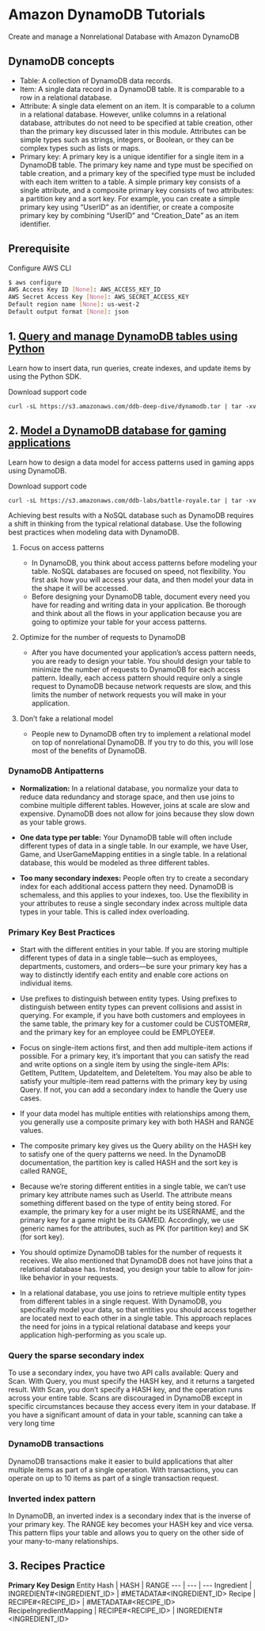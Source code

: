 # Amazon DynamoDB Tutorials
Create and manage a Nonrelational Database with Amazon DynamoDB

## DynamoDB concepts
- Table: A collection of DynamoDB data records.
- Item: A single data record in a DynamoDB table. It is comparable to a row in a relational database.
- Attribute: A single data element on an item. It is comparable to a column in a relational database. However, unlike columns in a relational database, attributes do not need to be specified at table creation, other than the primary key discussed later in this module. Attributes can be simple types such as strings, integers, or Boolean, or they can be complex types such as lists or maps.
- Primary key: A primary key is a unique identifier for a single item in a DynamoDB table. The primary key name and type must be specified on table creation, and a primary key of the specified type must be included with each item written to a table. A simple primary key consists of a single attribute, and a composite primary key consists of two attributes: a partition key and a sort key. For example, you can create a simple primary key using “UserID” as an identifier, or create a composite primary key by combining “UserID” and “Creation_Date” as an item identifier.

## Prerequisite
Configure AWS CLI
``` bash
$ aws configure
AWS Access Key ID [None]: AWS_ACCESS_KEY_ID
AWS Secret Access Key [None]: AWS_SECRET_ACCESS_KEY
Default region name [None]: us-west-2
Default output format [None]: json
```

## 1. [Query and manage DynamoDB tables using Python](https://aws.amazon.com/getting-started/hands-on/create-manage-nonrelational-database-dynamodb/)
Learn how to insert data, run queries, create indexes, and update items by using the Python SDK.

Download support code
```
curl -sL https://s3.amazonaws.com/ddb-deep-dive/dynamodb.tar | tar -xv
```

## 2. [Model a DynamoDB database for gaming applications](https://aws.amazon.com/getting-started/projects/data-modeling-gaming-app-with-dynamodb/)
Learn how to design a data model for access patterns used in gaming apps using DynamoDB.

Download support code
```
curl -sL https://s3.amazonaws.com/ddb-labs/battle-royale.tar | tar -xv
```

Achieving best results with a NoSQL database such as DynamoDB requires a shift in thinking from the typical relational database. Use the following best practices when modeling data with DynamoDB.

1. Focus on access patterns
    - In DynamoDB, you think about access patterns before modeling your table. NoSQL databases are focused on speed, not flexibility. You first ask how you will access your data, and then model your data in the shape it will be accessed.
    - Before designing your DynamoDB table, document every need you have for reading and writing data in your application. Be thorough and think about all the flows in your application because you are going to optimize your table for your access patterns.

2. Optimize for the number of requests to DynamoDB
    - After you have documented your application’s access pattern needs, you are ready to design your table. You should design your table to minimize the number of requests to DynamoDB for each access pattern. Ideally, each access pattern should require only a single request to DynamoDB because network requests are slow, and this limits the number of network requests you will make in your application.

3. Don’t fake a relational model
    - People new to DynamoDB often try to implement a relational model on top of nonrelational DynamoDB. If you try to do this, you will lose most of the benefits of DynamoDB.


### DynamoDB Antipatterns
- **Normalization:**  In a relational database, you normalize your data to reduce data redundancy and storage space, and then use joins to combine multiple different tables. However, joins at scale are slow and expensive. DynamoDB does not allow for joins because they slow down as your table grows.

- **One data type per table:** Your DynamoDB table will often include different types of data in a single table. In our example, we have User, Game, and UserGameMapping entities in a single table. In a relational database, this would be modeled as three different tables.

- **Too many secondary indexes:** People often try to create a secondary index for each additional access pattern they need. DynamoDB is schemaless, and this applies to your indexes, too. Use the flexibility in your attributes to reuse a single secondary index across multiple data types in your table. This is called index overloading.

### Primary Key Best Practices
- Start with the different entities in your table. If you are storing multiple different types of data in a single table—such as employees, departments, customers, and orders—be sure your primary key has a way to distinctly identify each entity and enable core actions on individual items.
- Use prefixes to distinguish between entity types. Using prefixes to distinguish between entity types can prevent collisions and assist in querying. For example, if you have both customers and employees in the same table, the primary key for a customer could be CUSTOMER#<CUSTOMERID>, and the primary key for an employee could be EMPLOYEE#<EMPLOYEEID>.
- Focus on single-item actions first, and then add multiple-item actions if possible. For a primary key, it’s important that you can satisfy the read and write options on a single item by using the single-item APIs: GetItem, PutItem, UpdateItem, and DeleteItem. You may also be able to satisfy your multiple-item read patterns with the primary key by using Query. If not, you can add a secondary index to handle the Query use cases.

- If your data model has multiple entities with relationships among them, you generally use a composite primary key with both HASH and RANGE values. 
- The composite primary key gives us the Query ability on the HASH key to satisfy one of the query patterns we need. In the DynamoDB documentation, the partition key is called HASH and the sort key is called RANGE,

- Because we’re storing different entities in a single table, we can’t use primary key attribute names such as UserId. The attribute means something different based on the type of entity being stored. For example, the primary key for a user might be its USERNAME, and the primary key for a game might be its GAMEID. Accordingly, we use generic names for the attributes, such as PK (for partition key) and SK (for sort key).

- You should optimize DynamoDB tables for the number of requests it receives. We also mentioned that DynamoDB does not have joins that a relational database has. Instead, you design your table to allow for join-like behavior in your requests.

 - In a relational database, you use joins to retrieve multiple entity types from different tables in a single request. With DynamoDB, you specifically model your data, so that entities you should access together are located next to each other in a single table. This approach replaces the need for joins in a typical relational database and keeps your application high-performing as you scale up.

 ### Query the sparse secondary index
 To use a secondary index, you have two API calls available: Query and Scan. With Query, you must specify the HASH key, and it returns a targeted result. With Scan, you don’t specify a HASH key, and the operation runs across your entire table. Scans are discouraged in DynamoDB except in specific circumstances because they access every item in your database. If you have a significant amount of data in your table, scanning can take a very long time

 ### DynamoDB transactions
 DynamoDB transactions make it easier to build applications that alter multiple items as part of a single operation. With transactions, you can operate on up to 10 items as part of a single transaction request.

 ### Inverted index pattern
 In DynamoDB, an inverted index is a secondary index that is the inverse of your primary key. The RANGE key becomes your HASH key and vice versa. This pattern flips your table and allows you to query on the other side of your many-to-many relationships.

## 3. Recipes Practice
**Primary Key Design**
Entity Hash | HASH | RANGE
--- | --- | ---
Ingredient | INGREDIENT#<INGREDIENT_ID> | #METADATA#<INGREDIENT_ID>
Recipe | RECIPE#<RECIPE_ID> | #METADATA#<RECIPE_ID>
RecipeIngredientMapping | RECIPE#<RECIPE_ID> | INGREDIENT#<INGREDIENT_ID>
